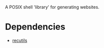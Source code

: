 A POSIX shell 'library' for generating websites.

# Dependencies
- [recutils](https://www.gnu.org/software/recutils)


<!--
TODO
Usage
Script to detect non absolute path images
Mvfiles as an example
Manpage (SEE ALSO recutils)
Redo gentoc
RSS tags
See example for usage with markdown files
--> 
